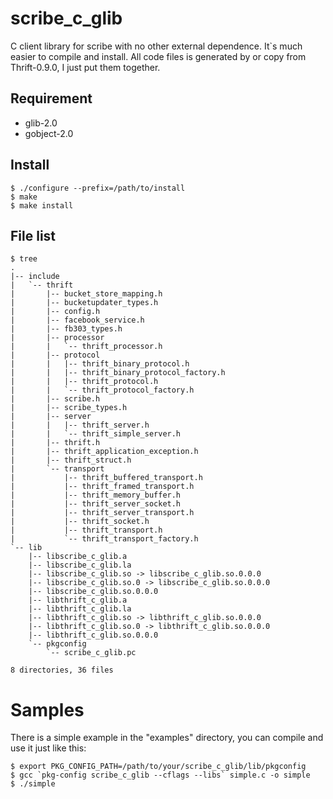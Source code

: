 scribe_c_glib
=============

C client library for scribe with no other external dependence. It`s much easier to compile and install.
All code files is generated by or copy from Thrift-0.9.0, I just put them together.

## Requirement
- glib-2.0 
- gobject-2.0

## Install
```
$ ./configure --prefix=/path/to/install
$ make
$ make install
```

## File list
```
$ tree
.
|-- include
|   `-- thrift
|       |-- bucket_store_mapping.h
|       |-- bucketupdater_types.h
|       |-- config.h
|       |-- facebook_service.h
|       |-- fb303_types.h
|       |-- processor
|       |   `-- thrift_processor.h
|       |-- protocol
|       |   |-- thrift_binary_protocol.h
|       |   |-- thrift_binary_protocol_factory.h
|       |   |-- thrift_protocol.h
|       |   `-- thrift_protocol_factory.h
|       |-- scribe.h
|       |-- scribe_types.h
|       |-- server
|       |   |-- thrift_server.h
|       |   `-- thrift_simple_server.h
|       |-- thrift.h
|       |-- thrift_application_exception.h
|       |-- thrift_struct.h
|       `-- transport
|           |-- thrift_buffered_transport.h
|           |-- thrift_framed_transport.h
|           |-- thrift_memory_buffer.h
|           |-- thrift_server_socket.h
|           |-- thrift_server_transport.h
|           |-- thrift_socket.h
|           |-- thrift_transport.h
|           `-- thrift_transport_factory.h
`-- lib
    |-- libscribe_c_glib.a
    |-- libscribe_c_glib.la
    |-- libscribe_c_glib.so -> libscribe_c_glib.so.0.0.0
    |-- libscribe_c_glib.so.0 -> libscribe_c_glib.so.0.0.0
    |-- libscribe_c_glib.so.0.0.0
    |-- libthrift_c_glib.a
    |-- libthrift_c_glib.la
    |-- libthrift_c_glib.so -> libthrift_c_glib.so.0.0.0
    |-- libthrift_c_glib.so.0 -> libthrift_c_glib.so.0.0.0
    |-- libthrift_c_glib.so.0.0.0
    `-- pkgconfig
        `-- scribe_c_glib.pc

8 directories, 36 files
```

# Samples
There is a simple example in the "examples" directory, you can compile and use it just like this:
```
$ export PKG_CONFIG_PATH=/path/to/your/scribe_c_glib/lib/pkgconfig
$ gcc `pkg-config scribe_c_glib --cflags --libs` simple.c -o simple
$ ./simple
```
